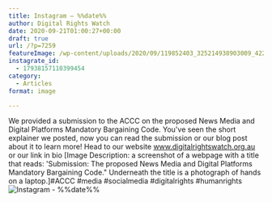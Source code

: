 ```yaml
---
title: Instagram – %%date%%
author: Digital Rights Watch
date: 2020-09-21T01:00:27+00:00
draft: true
url: /?p=7259
featureImage: /wp-content/uploads/2020/09/119852403_325214938903009_4220021984103398746_n.jpg
instagrate_id:
  - 17938157110399454
category:
  - Articles
format: image

---
```

We provided a submission to the ACCC on the proposed News Media and Digital Platforms Mandatory Bargaining Code. You've seen the short explainer we posted, now you can read the submission or our blog post about it to learn more! Head to our website www.digitalrightswatch.org.au or our link in bio [Image Description: a screenshot of a webpage with a title that reads: 'Submission: The proposed News Media and Digital Platforms Mandatory Bargaining Code." Underneath the title is a photograph of hands on a laptop.]#ACCC #media #socialmedia #digitalrights #humanrights
<img decoding="async" src="/wp-content/uploads/2020/09/119852403_325214938903009_4220021984103398746_n.jpg" alt="Instagram - %%date%%" />

